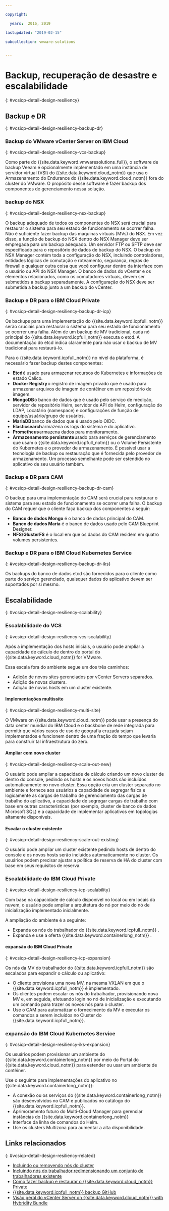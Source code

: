 ```yaml
---

copyright:

  years:  2016, 2019

lastupdated: "2019-02-15"

subcollection: vmware-solutions


---
```


# Backup, recuperação de desastre e escalabilidade
{: #vcsicp-detail-design-resiliency}

## Backup e DR
{: #vcsicp-detail-design-resiliency-backup-dr}

### Backup do VMware vCenter Server on IBM Cloud
{: #vcsicp-detail-design-resiliency-vcs-backup}

Como parte do {{site.data.keyword.vmwaresolutions_full}}, o software de backup Veeam é opcionalmente implementado em uma instância de servidor virtual (VSI) do {{site.data.keyword.cloud_notm}} que usa o Armazenamento do Endurance do {{site.data.keyword.cloud_notm}} fora do cluster do VMware. O propósito desse software é fazer backup dos componentes de gerenciamento nessa solução.

### backup do NSX
{: #vcsicp-detail-design-resiliency-nsx-backup}

O backup adequado de todos os componentes do NSX será crucial para restaurar o sistema para seu estado de funcionamento se ocorrer falha. Não é suficiente fazer backup das máquinas virtuais (MVs) do NSX. Em vez disso, a função de backup do NSX dentro do NSX Manager deve ser empregada para um backup adequado. Um servidor FTP ou SFTP deve ser especificado para o repositório de dados de backup do NSX.
O backup do NSX Manager contém toda a configuração do NSX, incluindo controladores, entidades lógicas de comutação e roteamento, segurança, regras de firewall e qualquer outra coisa que você configurar dentro da interface com o usuário ou API do NSX Manager. O banco de dados do vCenter e os elementos relacionados, como os comutadores virtuais, devem ser submetidos a backup separadamente. A configuração do NSX deve ser submetida a backup junto a um backup do vCenter.

### Backup e DR para o IBM Cloud Private
{: #vcsicp-detail-design-resiliency-backup-dr-icp}

Os backups para uma implementação do {{site.data.keyword.icpfull_notm}} serão cruciais para restaurar o sistema para seu estado de funcionamento se ocorrer uma falha. Além de um backup de MV tradicional, cada nó principal do {{site.data.keyword.icpfull_notm}} executa o etcd. A documentação do etcd indica claramente para não usar o backup de MV tradicional para restaurá-lo.

Para o {{site.data.keyword.icpfull_notm}} no nível da plataforma, é necessário fazer backup destes componentes:
- **Etcd** é usado para armazenar recursos do Kubernetes e informações de estado Calico.
- **Docker Registry** o registro de imagem privado que é usado para armazenar arquivos de imagem de contêiner em um repositório de imagem.
- **MongoDB** o banco de dados que é usado pelo serviço de medição, servidor de repositório Helm, servidor de API do Helm, configuração do LDAP, Locatário (namespace) e configurações de função de equipe/usuário/grupo de usuários.
- **MariaDB** banco de dados que é usado pelo OIDC.
- **Elasticsearch** armazena os logs do sistema e do aplicativo.
- **Prometheus** armazena dados para monitoramento.
- **Armazenamento persistente** usado para serviços de gerenciamento que usam o {{site.data.keyword.icpfull_notm}} ou o Volume Persistente do Kubernetes e o provedor de armazenamento. É possível usar a tecnologia de backup ou restauração que é fornecida pelo provedor de armazenamento. Um processo semelhante pode ser estendido no aplicativo de seu usuário também.

### Backup e DR para CAM
{: #vcsicp-detail-design-resiliency-backup-dr-cam}

O backup para uma implementação do CAM será crucial para restaurar o sistema para seu estado de funcionamento se ocorrer uma falha. O backup do CAM requer que o cliente faça backup dos componentes a seguir:
- **Banco de dados Mongo** é o banco de dados principal do CAM.
- **Banco de dados Maria** é o banco de dados usado pelo CAM Blueprint Designer.
- **NFS/GlusterFS** é o local em que os dados do CAM residem em quatro volumes persistentes.

### Backup e DR para o IBM Cloud Kubernetes Service
{: #vcsicp-detail-design-resiliency-backup-dr-iks}

Os backups do banco de dados etcd são fornecidos para o cliente como parte do serviço gerenciado, quaisquer dados do aplicativo devem ser suportados por si mesmo.

## Escalabilidade
{: #vcsicp-detail-design-resiliency-scalability}

### Escalabilidade do VCS
{: #vcsicp-detail-design-resiliency-vcs-scalability}

Após a implementação dos hosts iniciais, o usuário pode ampliar a capacidade de cálculo de dentro do portal do {{site.data.keyword.cloud_notm}} for VMware.

Essa escala fora do ambiente segue um dos três caminhos:
- Adição de novos sites gerenciados por vCenter Servers separados.
- Adição de novos clusters.
- Adição de novos hosts em um cluster existente.

#### Implementações multissite
{: #vcsicp-detail-design-resiliency-multi-site}

O VMware on {{site.data.keyword.cloud_notm}} pode usar a presença do data center mundial do IBM Cloud e o backbone de rede integrada para permitir que vários casos de uso de geografia cruzada sejam implementados e funcionem dentro de uma fração do tempo que levaria para construir tal infraestrutura do zero.

#### Ampliar com novo cluster
{: #vcsicp-detail-design-resiliency-scale-out-new}

O usuário pode ampliar a capacidade de cálculo criando um novo cluster de dentro do console, pedindo os hosts e os novos hosts são incluídos automaticamente no novo cluster. Essa opção cria um cluster separado no ambiente e fornece aos usuários a capacidade de segregar física e logicamente as cargas de trabalho de gerenciamento das cargas de trabalho do aplicativo, a capacidade de segregar cargas de trabalho com base em outras características (por exemplo, cluster de banco de dados Microsoft SQL) e a capacidade de implementar aplicativos em topologias altamente disponíveis.

#### Escalar o cluster existente
{: #vcsicp-detail-design-resiliency-scale-out-existing}

O usuário pode ampliar um cluster existente pedindo hosts de dentro do console e os novos hosts serão incluídos automaticamente no cluster. Os usuários podem precisar ajustar a política de reserva de HA do cluster com base em seus requisitos de reserva.

### Escalabilidade do IBM Cloud Private
{: #vcsicp-detail-design-resiliency-icp-scalability}

Com base na capacidade de cálculo disponível no local ou em locais da nuvem, o usuário pode ampliar a arquitetura do nó por meio do nó de inicialização implementado inicialmente.

A ampliação do ambiente é a seguinte:
- Expanda os nós do trabalhador do  {{site.data.keyword.icpfull_notm}} .
- Expanda e use a oferta  {{site.data.keyword.containerlong_notm}} .

#### expansão do IBM Cloud Private
{: #vcsicp-detail-design-resiliency-icp-expansion}

Os nós da MV do trabalhador do {{site.data.keyword.icpfull_notm}} são escalados para expandir o cálculo ou aplicativo:
- O cliente provisiona uma nova MV, na mesma VXLAN em que o {{site.data.keyword.icpfull_notm}} é implementado.
- Os clientes podem escalar os nós do trabalhador, provisionando nova MV e, em seguida, efetuando login no nó de inicialização e executando um comando para trazer os novos nós para o cluster.
- Use o CAM para automatizar o fornecimento da MV e executar os comandos a serem incluídos no Cluster do {{site.data.keyword.icpfull_notm}}.

###  expansão do IBM Cloud Kubernetes Service
{: #vcsicp-detail-design-resiliency-iks-expansion}

Os usuários podem provisionar um ambiente do {{site.data.keyword.containerlong_notm}} por meio do Portal do {{site.data.keyword.cloud_notm}} para estender ou usar um ambiente de contêiner.

Use o seguinte para implementações do aplicativo no {{site.data.keyword.containerlong_notm}}:
- A conexão ou os serviços do {{site.data.keyword.containerlong_notm}} são desenvolvidos no CAM e publicados no catálogo do {{site.data.keyword.icpfull_notm}}.
- Aprimoramento futuro do Multi-Cloud Manager para gerenciar instâncias do {{site.data.keyword.containerlong_notm}}
- Interface da linha de comandos do Helm.
- Use os clusters Multizona para aumentar a alta disponibilidade.

## Links relacionados
{: #vcsicp-detail-design-resiliency-related}

* [Incluindo ou removendo nós do cluster](https://www.ibm.com/support/knowledgecenter/en/SSBS6K_2.1.0.3/installing/modify_cluster.html)
* [Incluindo nós do trabalhador redimensionando um conjunto de trabalhadores existente](/docs/containers?topic=containers-clusters)
* [Como fazer backup e restaurar o {{site.data.keyword.cloud_notm}} Private](https://medium.com/ibm-cloud/how-to-backup-and-restore-ibm-cloud-private-part-1-b6300dc1d7d8)
* [ {{site.data.keyword.icpfull_notm}}  backup GitHub ](https://github.com/ibm-cloud-architecture/icp-backup/)
* [Visão geral do vCenter Server on {{site.data.keyword.cloud_notm}} with Hybridity Bundle](/docs/services/vmwaresolutions/archiref/vcs?topic=vmware-solutions-vcs-hybridity-intro)
